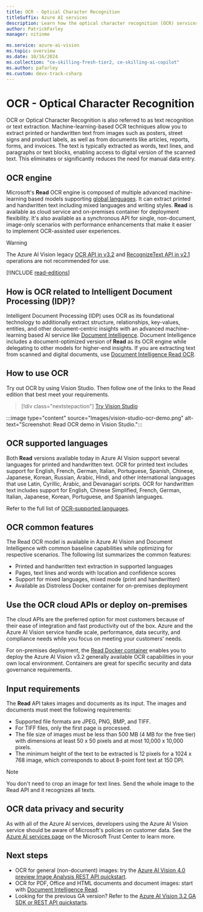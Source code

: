```yaml
---
title: OCR - Optical Character Recognition
titleSuffix: Azure AI services
description: Learn how the optical character recognition (OCR) services extract print and handwritten text from images and documents in global languages.
author: PatrickFarley
manager: nitinme

ms.service: azure-ai-vision
ms.topic: overview
ms.date: 10/16/2024
ms.collection: "ce-skilling-fresh-tier2, ce-skilling-ai-copilot"
ms.author: pafarley
ms.custom: devx-track-csharp
---
```


# OCR - Optical Character Recognition

OCR or Optical Character Recognition is also referred to as text recognition or text extraction. Machine-learning-based OCR techniques allow you to extract printed or handwritten text from images such as posters, street signs and product labels, as well as from documents like articles, reports, forms, and invoices. The text is typically extracted as words, text lines, and paragraphs or text blocks, enabling access to digital version of the scanned text. This eliminates or significantly reduces the need for manual data entry.



## OCR engine

Microsoft's **Read** OCR engine is composed of multiple advanced machine-learning based models supporting [global languages](./language-support.md). It can extract printed and handwritten text including mixed languages and writing styles. **Read** is available as cloud service and on-premises container for deployment flexibility. It's also available as a synchronous API for single, non-document, image-only scenarios with performance enhancements that make it easier to implement OCR-assisted user experiences.

> [!WARNING]
> The Azure AI Vision legacy [OCR API in v3.2](/rest/api/computervision/recognize-printed-text?view=rest-computervision-v3.2) and [RecognizeText API in v2.1](/rest/api/computervision/recognize-printed-text/recognize-printed-text?view=rest-computervision-v2.1) operations are not recommended for use.

[!INCLUDE [read-editions](includes/read-editions.md)]

## How is OCR related to Intelligent Document Processing (IDP)?

Intelligent Document Processing (IDP) uses OCR as its foundational technology to additionally extract structure, relationships, key-values, entities, and other document-centric insights with an advanced machine-learning based AI service like [Document Intelligence](../../ai-services/document-intelligence/overview.md). Document Intelligence includes a document-optimized version of **Read** as its OCR engine while delegating to other models for higher-end insights. If you are extracting text from scanned and digital documents, use [Document Intelligence Read OCR](../document-intelligence/prebuilt/read.md).

## How to use OCR

Try out OCR by using Vision Studio. Then follow one of the links to the Read edition that best meet your requirements.

> [!div class="nextstepaction"]
> [Try Vision Studio](https://portal.vision.cognitive.azure.com/)

:::image type="content" source="Images/vision-studio-ocr-demo.png" alt-text="Screenshot: Read OCR demo in Vision Studio.":::

## OCR supported languages

Both **Read** versions available today in Azure AI Vision support several languages for printed and handwritten text. OCR for printed text includes support for English, French, German, Italian, Portuguese, Spanish, Chinese, Japanese, Korean, Russian, Arabic, Hindi, and other international languages that use Latin, Cyrillic, Arabic, and Devanagari scripts. OCR for handwritten text includes support for English, Chinese Simplified, French, German, Italian, Japanese, Korean, Portuguese, and Spanish languages.

Refer to the full list of [OCR-supported languages](./language-support.md#optical-character-recognition-ocr).

## OCR common features

The Read OCR model is available in Azure AI Vision and Document Intelligence with common baseline capabilities while optimizing for respective scenarios. The following list summarizes the common features:

* Printed and handwritten text extraction in supported languages
* Pages, text lines and words with location and confidence scores
* Support for mixed languages, mixed mode (print and handwritten)
* Available as Distroless Docker container for on-premises deployment

## Use the OCR cloud APIs or deploy on-premises

The cloud APIs are the preferred option for most customers because of their ease of integration and fast productivity out of the box. Azure and the Azure AI Vision service handle scale, performance, data security, and compliance needs while you focus on meeting your customers' needs.

For on-premises deployment, the [Read Docker container](./computer-vision-how-to-install-containers.md) enables you to deploy the Azure AI Vision v3.2 generally available OCR capabilities in your own local environment. Containers are great for specific security and data governance requirements.


## Input requirements

The **Read** API takes images and documents as its input. The images and documents must meet the following requirements:

* Supported file formats are JPEG, PNG, BMP, and TIFF.
* For TIFF files, only the first page is processed.
* The file size of images must be less than 500 MB (4 MB for the free tier) with dimensions at least 50 x 50 pixels and at most 10,000 x 10,000 pixels.
* The minimum height of the text to be extracted is 12 pixels for a 1024 x 768 image, which corresponds to about 8-point font text at 150 DPI.

>[!NOTE]
> You don't need to crop an image for text lines. Send the whole image to the Read API and it recognizes all texts.

## OCR data privacy and security

As with all of the Azure AI services, developers using the Azure AI Vision service should be aware of Microsoft's policies on customer data. See the [Azure AI services page](https://www.microsoft.com/trustcenter/cloudservices/cognitiveservices) on the Microsoft Trust Center to learn more.

## Next steps

- OCR for general (non-document) images: try the [Azure AI Vision 4.0 preview Image Analysis REST API quickstart](./concept-ocr.md).
- OCR for PDF, Office and HTML documents and document images: start with [Document Intelligence Read](../../ai-services/document-intelligence/concept-read.md).
- Looking for the previous GA version? Refer to the [Azure AI Vision 3.2 GA SDK or REST API quickstarts](./quickstarts-sdk/client-library.md).
